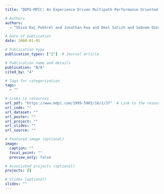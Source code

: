 ```yaml
---
title: "DDPG-MPCC: An Experience Driven Multipath Performance Oriented Congestion Control"

# Authors
authors:
  - "Shiva Raj Pokhrel and Jonathan Kua and Deol Satish and Sebnem Ozer and Jeff Howe and Anwar Walid"

# Date of publication
date: 2000-01-01

# Publication type
publication_types: ["2"]  # Journal Article

# Publication name and details
publication: "N/A"
cited_by: "4"

# Tags for categorization
tags:
  - ""

# Links to resources
url_pdf: "https://www.mdpi.com/1999-5903/16/2/37"  # Link to the resource
url_code: ""
url_dataset: ""
url_poster: ""
url_project: ""
url_slides: ""
url_source: ""

# Featured image (optional)
image:
  caption: ""
  focal_point: ""
  preview_only: false

# Associated projects (optional)
projects: []

# Slides (optional)
slides: ""
---
```


